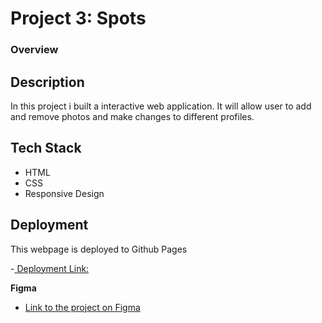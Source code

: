 # Project 3: Spots

### Overview

## Description

In this project i built a interactive web application. It will allow user to add and remove photos and make changes to different profiles.

## Tech Stack

- HTML
- CSS
- Responsive Design

## Deployment

This webpage is deployed to Github Pages

-[ Deployment Link:](https://digite-96.github.io/se_project_spots/)

**Figma**

- [Link to the project on Figma](https://www.figma.com/file/BBNm2bC3lj8QQMHlnqRsga/Sprint-3-Project-%E2%80%94-Spots?type=design&node-id=2%3A60&mode=design&t=afgNFybdorZO6cQo-1)

